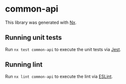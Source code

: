 # common-api

This library was generated with [Nx](https://nx.dev).

## Running unit tests

Run `nx test common-api` to execute the unit tests via [Jest](https://jestjs.io).

## Running lint

Run `nx lint common-api` to execute the lint via [ESLint](https://eslint.org/).
